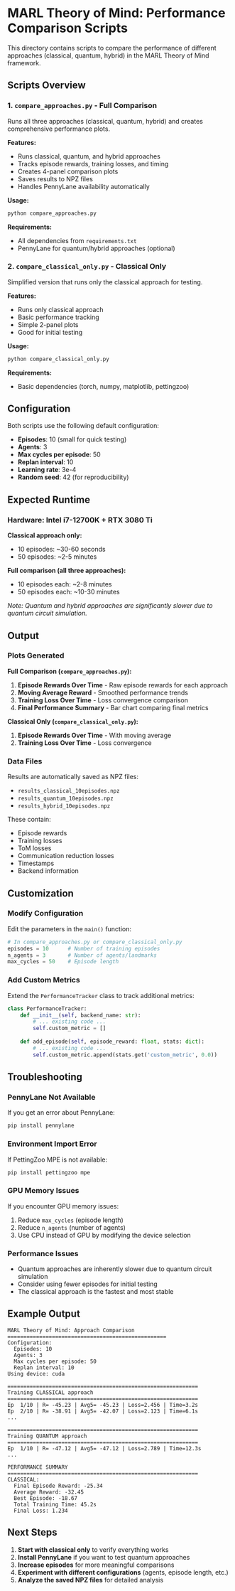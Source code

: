 # MARL Theory of Mind: Performance Comparison Scripts

This directory contains scripts to compare the performance of different approaches (classical, quantum, hybrid) in the MARL Theory of Mind framework.

## Scripts Overview

### 1. `compare_approaches.py` - Full Comparison
Runs all three approaches (classical, quantum, hybrid) and creates comprehensive performance plots.

**Features:**
- Runs classical, quantum, and hybrid approaches
- Tracks episode rewards, training losses, and timing
- Creates 4-panel comparison plots
- Saves results to NPZ files
- Handles PennyLane availability automatically

**Usage:**
```bash
python compare_approaches.py
```

**Requirements:**
- All dependencies from `requirements.txt`
- PennyLane for quantum/hybrid approaches (optional)

### 2. `compare_classical_only.py` - Classical Only
Simplified version that runs only the classical approach for testing.

**Features:**
- Runs only classical approach
- Basic performance tracking
- Simple 2-panel plots
- Good for initial testing

**Usage:**
```bash
python compare_classical_only.py
```

**Requirements:**
- Basic dependencies (torch, numpy, matplotlib, pettingzoo)

## Configuration

Both scripts use the following default configuration:
- **Episodes**: 10 (small for quick testing)
- **Agents**: 3
- **Max cycles per episode**: 50
- **Replan interval**: 10
- **Learning rate**: 3e-4
- **Random seed**: 42 (for reproducibility)

## Expected Runtime

### Hardware: Intel i7-12700K + RTX 3080 Ti

**Classical approach only:**
- 10 episodes: ~30-60 seconds
- 50 episodes: ~2-5 minutes

**Full comparison (all three approaches):**
- 10 episodes each: ~2-8 minutes
- 50 episodes each: ~10-30 minutes

*Note: Quantum and hybrid approaches are significantly slower due to quantum circuit simulation.*

## Output

### Plots Generated

**Full Comparison (`compare_approaches.py`):**
1. **Episode Rewards Over Time** - Raw episode rewards for each approach
2. **Moving Average Reward** - Smoothed performance trends
3. **Training Loss Over Time** - Loss convergence comparison
4. **Final Performance Summary** - Bar chart comparing final metrics

**Classical Only (`compare_classical_only.py`):**
1. **Episode Rewards Over Time** - With moving average
2. **Training Loss Over Time** - Loss convergence

### Data Files

Results are automatically saved as NPZ files:
- `results_classical_10episodes.npz`
- `results_quantum_10episodes.npz`
- `results_hybrid_10episodes.npz`

These contain:
- Episode rewards
- Training losses
- ToM losses
- Communication reduction losses
- Timestamps
- Backend information

## Customization

### Modify Configuration

Edit the parameters in the `main()` function:

```python
# In compare_approaches.py or compare_classical_only.py
episodes = 10      # Number of training episodes
n_agents = 3       # Number of agents/landmarks
max_cycles = 50    # Episode length
```

### Add Custom Metrics

Extend the `PerformanceTracker` class to track additional metrics:

```python
class PerformanceTracker:
    def __init__(self, backend_name: str):
        # ... existing code ...
        self.custom_metric = []
    
    def add_episode(self, episode_reward: float, stats: dict):
        # ... existing code ...
        self.custom_metric.append(stats.get('custom_metric', 0.0))
```

## Troubleshooting

### PennyLane Not Available
If you get an error about PennyLane:
```bash
pip install pennylane
```

### Environment Import Error
If PettingZoo MPE is not available:
```bash
pip install pettingzoo mpe
```

### GPU Memory Issues
If you encounter GPU memory issues:
1. Reduce `max_cycles` (episode length)
2. Reduce `n_agents` (number of agents)
3. Use CPU instead of GPU by modifying the device selection

### Performance Issues
- Quantum approaches are inherently slower due to quantum circuit simulation
- Consider using fewer episodes for initial testing
- The classical approach is the fastest and most stable

## Example Output

```
MARL Theory of Mind: Approach Comparison
==================================================
Configuration:
  Episodes: 10
  Agents: 3
  Max cycles per episode: 50
  Replan interval: 10
Using device: cuda

============================================================
Training CLASSICAL approach
============================================================
Ep  1/10 | R= -45.23 | Avg5= -45.23 | Loss=2.456 | Time=3.2s
Ep  2/10 | R= -38.91 | Avg5= -42.07 | Loss=2.123 | Time=6.1s
...

============================================================
Training QUANTUM approach
============================================================
Ep  1/10 | R= -47.12 | Avg5= -47.12 | Loss=2.789 | Time=12.3s
...

PERFORMANCE SUMMARY
============================================================
CLASSICAL:
  Final Episode Reward: -25.34
  Average Reward: -32.45
  Best Episode: -18.67
  Total Training Time: 45.2s
  Final Loss: 1.234
```

## Next Steps

1. **Start with classical only** to verify everything works
2. **Install PennyLane** if you want to test quantum approaches
3. **Increase episodes** for more meaningful comparisons
4. **Experiment with different configurations** (agents, episode length, etc.)
5. **Analyze the saved NPZ files** for detailed analysis
